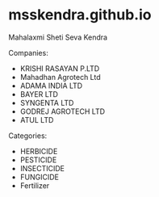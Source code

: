 # msskendra.github.io

Mahalaxmi Sheti Seva Kendra

Companies:
* KRISHI RASAYAN P.LTD
* Mahadhan Agrotech Ltd
* ADAMA  INDIA LTD
* BAYER LTD
* SYNGENTA LTD
* GODREJ AGROTECH LTD
* ATUL LTD

Categories:
* HERBICIDE
* PESTICIDE
* INSECTICIDE
* FUNGICIDE
* Fertilizer
